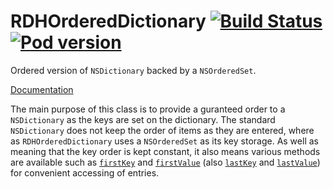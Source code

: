 RDHOrderedDictionary [![Build Status](https://travis-ci.org/rhodgkins/RDHOrderedDictionary.svg?branch=master)](https://travis-ci.org/rhodgkins/RDHOrderedDictionary) [![Pod version](https://badge.fury.io/co/RDHOrderedDictionary.svg)](http://badge.fury.io/co/RDHOrderedDictionary)
====================

Ordered version of `NSDictionary` backed by a `NSOrderedSet`.

[Documentation](http://cocoadocs.org/docsets/RDHOrderedDictionary/)

The main purpose of this class is to provide a guranteed order to a `NSDictionary` as the keys are set on the dictionary. The standard `NSDictionary` does not keep the order of items as they are entered, where as `RDHOrderedDictionary` uses a `NSOrderedSet` as its key storage. As well as meaning that the key order is kept constant, it also means various methods are available such as [`firstKey`](http://cocoadocs.org/docsets/RDHOrderedDictionary/0.2.0/Classes/RDHOrderedDictionary.html#//api/name/firstKey) and  [`firstValue`](http://cocoadocs.org/docsets/RDHOrderedDictionary/0.2.0/Classes/RDHOrderedDictionary.html#//api/name/firstValue) (also [`lastKey`](http://cocoadocs.org/docsets/RDHOrderedDictionary/0.2.0/Classes/RDHOrderedDictionary.html#//api/name/lastKey) and  [`lastValue`](http://cocoadocs.org/docsets/RDHOrderedDictionary/0.2.0/Classes/RDHOrderedDictionary.html#//api/name/lastValue)) for convenient accessing of entries.

